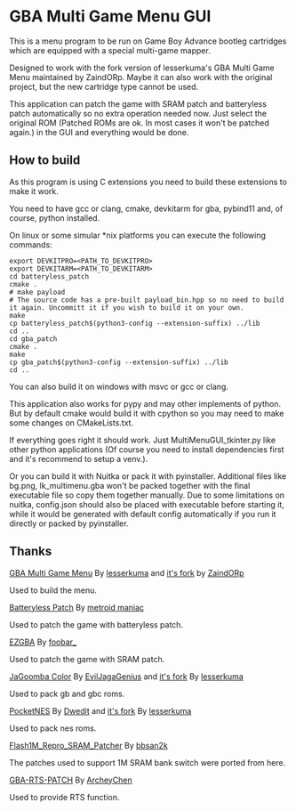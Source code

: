 # GBA Multi Game Menu  GUI

This is a menu program to be run on Game Boy Advance bootleg cartridges which are equipped with a special multi-game
mapper.

Designed to work with the fork version of lesserkuma's GBA Multi Game Menu maintained by ZaindORp. Maybe it can also work with the original project, but the new cartridge type cannot be used.

This application can patch the game with SRAM patch and batteryless patch automatically so no extra operation needed
now. Just select the original ROM (Patched ROMs are ok. In most cases it won't be patched again.) in the GUI and
everything would be done.

## How to build

As this program is using C extensions you need to build these extensions to make it work.

You need to have gcc or clang, cmake, devkitarm for gba, pybind11 and, of course, python installed.

On linux or some simular *nix platforms you can execute the following commands:

```shell
export DEVKITPRO=<PATH_TO_DEVKITPRO>
export DEVKITARM=<PATH_TO_DEVKITARM>
cd batteryless_patch
cmake .
# make payload
# The source code has a pre-built payload_bin.hpp so no need to build it again. Uncommitt it if you wish to build it on your own.
make
cp batteryless_patch$(python3-config --extension-suffix) ../lib
cd ..
cd gba_patch
cmake .
make
cp gba_patch$(python3-config --extension-suffix) ../lib
cd ..
```

You can also build it on windows with msvc or gcc or clang.

This application also works for pypy and may other implements of python. But by default cmake would build it with
cpython so you may need to make some changes on CMakeLists.txt.

If everything goes right it should work. Just MultiMenuGUI_tkinter.py like other python applications (Of course you need
to install dependencies first and it's recommend to setup a venv.).

Or you can build it with Nuitka or pack it with pyinstaller. Additional files like bg.png, lk_multimenu.gba won't be
packed together with the final executable file so copy them together manually. Due to some limitations on nuitka,
config.json should also be placed with executable before starting it, while it would be generated with default config
automatically if you run it directly or packed by pyinstaller.

## Thanks

[GBA Multi Game Menu](https://github.com/lesserkuma/GBA_MultiMenu) By [lesserkuma](https://github.com/lesserkuma) and [it's fork](https://github.com/orzgithub/GBA_MultiMenu_extended) by [ZaindORp](https://github.com/orzgithub)

Used to build the menu.

[Batteryless Patch](https://github.com/metroid-maniac/gba-auto-batteryless-patcher)
By [metroid maniac](https://github.com/metroid-maniac)

Used to patch the game with batteryless patch.

[EZGBA](https://gbatemp.net/threads/release-ezgba-v0-1-0a-an-ez4-compatible-rom-patcher.395464/)
By [foobar_](https://gbatemp.net/members/foobar_.347556/)

Used to patch the game with SRAM patch.

[JaGoomba Color](https://github.com/EvilJagaGenius/jagoombacolor) By [EvilJagaGenius](https://github.com/EvilJagaGenius)
and [it's fork](https://github.com/lesserkuma/jagoombacolor) By [lesserkuma](https://github.com/lesserkuma)

Used to pack gb and gbc roms.

[PocketNES](https://github.com/Dwedit/PocketNES) By [Dwedit](https://github.com/Dwedit)
and [it's fork](https://github.com/lesserkuma/PocketNES) By [lesserkuma](https://github.com/lesserkuma)

Used to pack nes roms.

[Flash1M_Repro_SRAM_Patcher](https://github.com/bbsan2k/Flash1M_Repro_SRAM_Patcher) By [bbsan2k](https://github.com/bbsan2k)

The patches used to support 1M SRAM bank switch were ported from here.

[GBA-RTS-PATCH](https://github.com/ArcheyChen/GBA-RTS-PATCH) By [ArcheyChen](https://github.com/ArcheyChen)

Used to provide RTS function. 